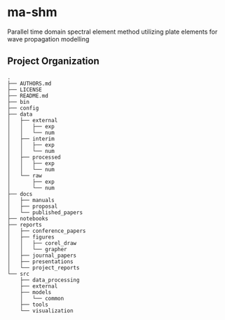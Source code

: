 ﻿ma-shm
==============================

Parallel time domain spectral element method utilizing plate elements for wave propagation modelling

Project Organization
--------------------

    .
    ├── AUTHORS.md
    ├── LICENSE
    ├── README.md
    ├── bin
    ├── config
    ├── data
    │   ├── external
    │   │   ├── exp
    │   │   └── num
    │   ├── interim
    │   │   ├── exp
    │   │   └── num
    │   ├── processed
    │   │   ├── exp
    │   │   └── num
    │   └── raw
    │       ├── exp
    │       └── num
    ├── docs
    │   ├── manuals
    │   ├── proposal
    │   └── published_papers
    ├── notebooks
    ├── reports
    │   ├── conference_papers
    │   ├── figures
    │   │   ├── corel_draw
    │   │   └── grapher
    │   ├── journal_papers
    │   ├── presentations
    │   └── project_reports
    └── src
        ├── data_processing
        ├── external
        ├── models
        │   └── common
        ├── tools
        └── visualization
